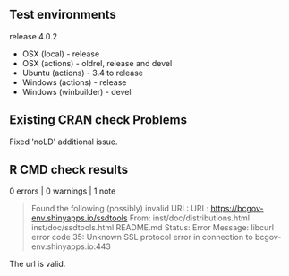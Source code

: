 ## Test environments

release 4.0.2

* OSX (local) - release
* OSX (actions) - oldrel, release and devel
* Ubuntu (actions) - 3.4 to release
* Windows (actions) - release
* Windows (winbuilder) - devel

## Existing CRAN check Problems

Fixed 'noLD' additional issue.

## R CMD check results

0 errors | 0 warnings | 1 note

> Found the following (possibly) invalid URL:
  URL: https://bcgov-env.shinyapps.io/ssdtools
    From: inst/doc/distributions.html
          inst/doc/ssdtools.html
          README.md
    Status: Error
    Message: libcurl error code 35:
      	Unknown SSL protocol error in connection to bcgov-env.shinyapps.io:443
    
The url is valid.
